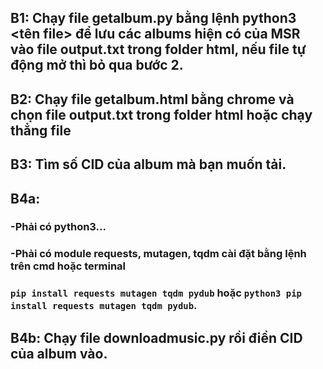 ## B1: Chạy file getalbum.py bằng lệnh python3 <tên file> để lưu các albums hiện có của MSR vào file output.txt trong folder html, nếu file tự động mở thì bỏ qua bước 2.

## B2: Chạy file getalbum.html bằng chrome và chọn file output.txt trong folder html hoặc chạy thẳng file

## B3: Tìm số CID của album mà bạn muốn tải.

## B4a:

### -Phải có python3...

### -Phải có module requests, mutagen, tqdm cài đặt bằng lệnh trên cmd hoặc terminal 

### `pip install requests mutagen tqdm pydub` hoặc `python3 pip install requests mutagen tqdm pydub`.

## B4b: Chạy file downloadmusic.py rồi điền CID của album vào.
